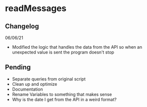 # readMessages

## Changelog

06/06/21

* Modified the logic that handles the data from the API so when an unexpected value is sent the program doesn't stop

## Pending

* Separate queries from original script
* Clean up and optimize
* Documentation
* Rename Variables to something that makes sense
* Why is the date I get from the API in a weird format?